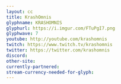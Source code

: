 ```yaml
---
layout: cc
title: KrashOmnis
glyphname: KRASHOMNIS
glyphurl: https://i.imgur.com/FTuPgI7.png
glyphwave: 7
youtube: http://youtube.com/krashomnis
twitch: https://www.twitch.tv/krashomnis
twitter: https://twitter.com/krashomnis
discord: 
other-site: 
currently-partnered: 
stream-currency-needed-for-glyph: 
---
```



